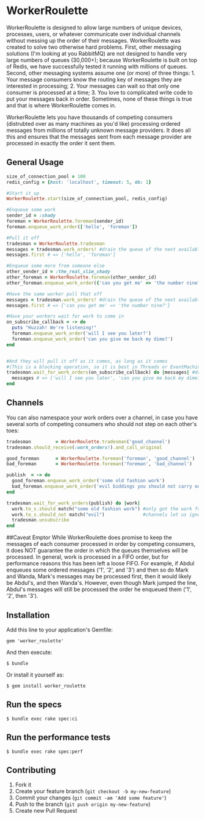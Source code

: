# WorkerRoulette

WorkerRoulette is designed to allow large numbers of unique devices, processes, users, or whatever communicate over individual channels without messing up the order of their messages. WorkerRoulette was created to solve two otherwise hard problems. First, other messaging solutions (I'm looking at you RabbitMQ) are not designed to  handle very large numbers of queues (30,000+); because WorkerRoulette is built on top of Redis, we have successfully tested it running with millions of queues. Second, other messaging systems assume one (or more) of three things: 1. Your message consumers know the routing key of messages they are interested in processing; 2. Your messages can wait so that only one consumer is processed at a time; 3. You love to complicated write code to put your messages back in order. Sometimes, none of these things is true and that is where WorkerRoulette comes in.

WorkerRoulette lets you have thousands of competing consumers (distrubted over as many machines as you'd like) processing ordered messages from millions of totally unknown message providers. It does all this and ensures that the messages sent from each message provider are processed in exactly the order it sent them.

## General Usage
```ruby
size_of_connection_pool = 100
redis_config = {host: 'localhost', timeout: 5, db: 1}

#Start it up
WorkerRoulette.start(size_of_connection_pool, redis_config)

#Enqueue some work
sender_id = :shady
foreman = WorkerRoulette.foreman(sender_id)
foreman.enqueue_work_order(['hello', 'foreman'])

#Pull it off
tradesman = WorkerRoulette.tradesman
messages = tradesman.work_orders! #drain the queue of the next available sender
messages.first # => ['hello', 'foreman']

#Enqueue some more from someone else
other_sender_id = :the_real_slim_shady
other_foreman = WorkerRoulette.foreman(other_sender_id)
other_foreman.enqueue_work_order({'can you get me' => 'the number nine?'})

#Have the same worker pull that off
messages = tradesman.work_orders! #drain the queue of the next available sender
messages.first # => {'can you get me' => 'the number nine?'}

#Have your workers wait for work to come in
on_subscribe_callback = -> do
  puts "Huzzah! We're listening!"
  foreman.enqueue_work_order('will I see you later?')
  foreman.enqueue_work_order('can you give me back my dime?')
end


#And they will pull it off as it comes, as long as it comes
#(This is a blocking operation, so it is best in Threads or EventMachine.next_tick)
tradesman.wait_for_work_orders(on_subscribe_callback) do |messages| #drain the queue of the next available sender
  messages # => ['will I see you later', 'can you give me back my dime?']
end
```

## Channels
You can also namespace your work orders over a channel, in case you have several sorts of competing consumers who should not step on each other's toes:
```ruby
tradesman         = WorkerRoulette.tradesman('good_channel')
tradesman.should_receive(:work_orders!).and_call_original

good_foreman      = WorkerRoulette.foreman('foreman', 'good_channel')
bad_foreman       = WorkerRoulette.foreman('foreman', 'bad_channel')

publish  = -> do
  good_foreman.enqueue_work_order('some old fashion work')
  bad_foreman.enqueue_work_order('evil biddings you should not carry out')
end

tradesman.wait_for_work_orders(publish) do |work|
  work.to_s.should match("some old fashion work") #only got the work from the good foreman
  work.to_s.should_not match("evil")              #channels let us ignore the other's evil orders
  tradesman.unsubscribe
end

```

##Caveat Emptor
While WorkerRoulette does promise to keep the messages of each consumer processed in order by competing consumers, it does NOT guarantee the order in which the queues themselves will be processed. In general, work is processed in a FIFO order, but for performance reasons this has been left a loose FIFO. For example, if Abdul enqueues some ordered messages ('1', '2', and '3') and then so do Mark and Wanda, Mark's messages may be processed first, then it would likely be Abdul's, and then Wanda's. However, even though Mark jumped the line, Abdul's messages will still be processed the order he enqueued them ('1', '2', then '3').

## Installation

Add this line to your application's Gemfile:

    gem 'worker_roulette'

And then execute:

    $ bundle

Or install it yourself as:

    $ gem install worker_roulette

## Run the specs

    $ bundle exec rake spec:ci

## Run the performance tests

    $ bundle exec rake spec:perf


## Contributing

1. Fork it
2. Create your feature branch (`git checkout -b my-new-feature`)
3. Commit your changes (`git commit -am 'Add some feature'`)
4. Push to the branch (`git push origin my-new-feature`)
5. Create new Pull Request

